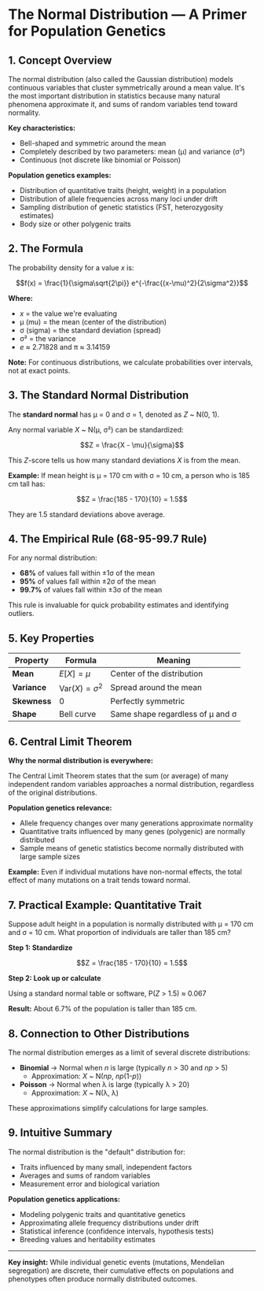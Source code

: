 # The Normal Distribution — A Primer for Population Genetics

## 1. Concept Overview

The normal distribution (also called the Gaussian distribution) models continuous variables that cluster symmetrically around a mean value. It's the most important distribution in statistics because many natural phenomena approximate it, and sums of random variables tend toward normality.

**Key characteristics:**
- Bell-shaped and symmetric around the mean
- Completely described by two parameters: mean (μ) and variance (σ²)
- Continuous (not discrete like binomial or Poisson)

**Population genetics examples:**
- Distribution of quantitative traits (height, weight) in a population
- Distribution of allele frequencies across many loci under drift
- Sampling distribution of genetic statistics (FST, heterozygosity estimates)
- Body size or other polygenic traits

## 2. The Formula

The probability density for a value *x* is:

$$f(x) = \frac{1}{\sigma\sqrt{2\pi}} e^{-\frac{(x-\mu)^2}{2\sigma^2}}$$

**Where:**
* *x* = the value we're evaluating
* μ (mu) = the mean (center of the distribution)
* σ (sigma) = the standard deviation (spread)
* σ² = the variance
* *e* ≈ 2.71828 and π ≈ 3.14159

**Note:** For continuous distributions, we calculate probabilities over intervals, not at exact points.

## 3. The Standard Normal Distribution

The **standard normal** has μ = 0 and σ = 1, denoted as *Z* ~ N(0, 1).

Any normal variable *X* ~ N(μ, σ²) can be standardized:

$$Z = \frac{X - \mu}{\sigma}$$

This *Z*-score tells us how many standard deviations *X* is from the mean.

**Example:** If mean height is μ = 170 cm with σ = 10 cm, a person who is 185 cm tall has:

$$Z = \frac{185 - 170}{10} = 1.5$$

They are 1.5 standard deviations above average.

## 4. The Empirical Rule (68-95-99.7 Rule)

For any normal distribution:
- **68%** of values fall within ±1σ of the mean
- **95%** of values fall within ±2σ of the mean
- **99.7%** of values fall within ±3σ of the mean

This rule is invaluable for quick probability estimates and identifying outliers.

## 5. Key Properties

| Property | Formula | Meaning |
|----------|---------|---------|
| **Mean** | $E[X] = \mu$ | Center of the distribution |
| **Variance** | $\text{Var}(X) = \sigma^2$ | Spread around the mean |
| **Skewness** | 0 | Perfectly symmetric |
| **Shape** | Bell curve | Same shape regardless of μ and σ |

## 6. Central Limit Theorem

**Why the normal distribution is everywhere:**

The Central Limit Theorem states that the sum (or average) of many independent random variables approaches a normal distribution, regardless of the original distributions.

**Population genetics relevance:**
- Allele frequency changes over many generations approximate normality
- Quantitative traits influenced by many genes (polygenic) are normally distributed
- Sample means of genetic statistics become normally distributed with large sample sizes

**Example:** Even if individual mutations have non-normal effects, the total effect of many mutations on a trait tends toward normal.

## 7. Practical Example: Quantitative Trait

Suppose adult height in a population is normally distributed with μ = 170 cm and σ = 10 cm. What proportion of individuals are taller than 185 cm?

**Step 1: Standardize**

$$Z = \frac{185 - 170}{10} = 1.5$$

**Step 2: Look up or calculate**

Using a standard normal table or software, P(*Z* > 1.5) ≈ 0.067

**Result:** About 6.7% of the population is taller than 185 cm.

## 8. Connection to Other Distributions

The normal distribution emerges as a limit of several discrete distributions:

- **Binomial** → Normal when *n* is large (typically *n* > 30 and *np* > 5)
  - Approximation: *X* ~ N(*np*, *np*(1-*p*))
- **Poisson** → Normal when λ is large (typically λ > 20)
  - Approximation: *X* ~ N(λ, λ)

These approximations simplify calculations for large samples.

## 9. Intuitive Summary

The normal distribution is the "default" distribution for:
- Traits influenced by many small, independent factors
- Averages and sums of random variables
- Measurement error and biological variation

**Population genetics applications:**
- Modeling polygenic traits and quantitative genetics
- Approximating allele frequency distributions under drift
- Statistical inference (confidence intervals, hypothesis tests)
- Breeding values and heritability estimates

---

**Key insight:** While individual genetic events (mutations, Mendelian segregation) are discrete, their cumulative effects on populations and phenotypes often produce normally distributed outcomes.
